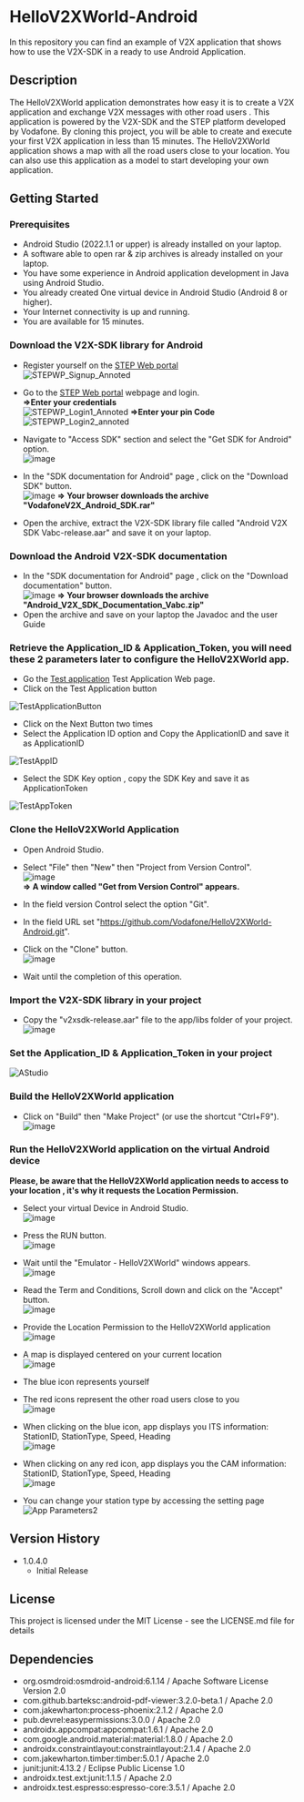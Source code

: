 # HelloV2XWorld-Android

In this repository you can find an example of V2X application that shows how to use the V2X-SDK in a ready to use Android Application.

## Description

The HelloV2XWorld application demonstrates how easy it is to create a V2X application and exchange V2X messages with other road users .
This application is powered by the V2X-SDK and the STEP platform developed by Vodafone.
By cloning this project, you will be able to create and execute your first V2X application in less than 15 minutes.
The HelloV2XWorld application shows a map with all the road users close to your location.
You can also use this application as a model to start developing your own application.

## Getting Started

### Prerequisites

* Android Studio (2022.1.1 or upper) is already installed on your laptop.
* A software able to open rar & zip archives is already installed on your laptop.
* You have some experience in Android application development in Java using Android Studio.
* You already created One virtual device in Android Studio (Android 8 or higher).
* Your Internet connectivity is up and running.
* You are available for 15 minutes.

### Download the V2X-SDK library for Android

* Register yourself on the [STEP Web portal](https://step.vodafone.com/)    
![STEPWP_Signup_Annoted](https://user-images.githubusercontent.com/124599387/219050113-50e5a149-1559-4776-af0f-30d3ad16c5ef.png)

* Go to the [STEP Web portal](https://step.vodafone.com/) webpage and login.  
**=>Enter your credentials**   
![STEPWP_Login1_Annoted](https://user-images.githubusercontent.com/124599387/219050444-cf48a53c-60e4-458a-a021-5841a789ccc6.png)
**=>Enter your pin Code**   
![STEPWP_Login2_annoted](https://user-images.githubusercontent.com/124599387/219347713-ae3ab91e-092d-4222-9241-91898eb10907.png)

* Navigate to "Access SDK" section and select the "Get SDK for Android" option.  
![image](readme-images/2.png)

* In the "SDK documentation for Android" page , click on the "Download SDK" button.  
![image](readme-images/4.png)
**=> Your browser downloads the archive "VodafoneV2X_Android_SDK.rar"**  
* Open the archive, extract the V2X-SDK library file called "Android V2X SDK Vabc-release.aar" and save it on your laptop. 

### Download the Android V2X-SDK documentation

* In the "SDK documentation for Android" page , click on the "Download documentation" button.  
![image](readme-images/4.png)
**=> Your browser downloads the archive "Android_V2X_SDK_Documentation_Vabc.zip"**    
* Open the archive and save on your laptop the Javadoc and the user Guide

### Retrieve the Application_ID & Application_Token, you will need these 2 parameters later to configure the HelloV2XWorld app.

* Go the [Test application](https://de-he.step.vodafone.com/applications) Test Application Web page.
* Click on the Test Application button
  
![TestApplicationButton](https://github.com/Vodafone/HelloV2XWorld-Android/assets/122537808/f0ca89ed-241c-472c-a4f4-3b5ab5d1b856)

* Click on the Next Button two times
* Select the Application ID option and Copy the ApplicationID and save it as ApplicationID
  
![TestAppID](https://github.com/Vodafone/HelloV2XWorld-Android/assets/122537808/2945bf3d-e6fe-4b33-8a58-845a612256f8)

* Select the SDK Key option , copy the SDK Key and save it as ApplicationToken
  
![TestAppToken](https://github.com/Vodafone/HelloV2XWorld-Android/assets/122537808/c4ac1a74-ca59-4faa-82c5-2eae6cd4f6f1)
  
  
### Clone the HelloV2XWorld Application

* Open Android Studio.
* Select "File" then "New" then "Project from Version Control".  
![image](https://user-images.githubusercontent.com/122537808/217485720-2b32bc59-68a3-4c27-892f-9c72a7f12dc2.png)  
**=> A window called "Get from Version Control" appears.**

* In the field version Control select the option "Git".
* In the field URL set "https://github.com/Vodafone/HelloV2XWorld-Android.git".
* Click on the "Clone" button.  
![image](https://user-images.githubusercontent.com/122537808/217486544-d0d76732-31df-41be-ba32-61d5987ac47e.png)

* Wait until the completion of this operation.

### Import the V2X-SDK library in your project

* Copy the "v2xsdk-release.aar" file to the app/libs folder of your project.  
![image](https://user-images.githubusercontent.com/122537808/217487130-914d2ef5-ea17-4cbd-8fbe-d4795c9401f1.png)

### Set the Application_ID & Application_Token in your project

![AStudio](https://github.com/Vodafone/HelloV2XWorld-Android/assets/122537808/bd9c3a7d-6f55-4ca8-89c1-0af995a31318)


### Build the HelloV2XWorld application

* Click on "Build" then "Make Project" (or use the shortcut "Ctrl+F9").  
![image](https://user-images.githubusercontent.com/122537808/217487296-9948d446-380f-41c3-9549-1029936050a8.png)


### Run the HelloV2XWorld application on the virtual Android device

**Please, be aware that the HelloV2XWorld application needs to access to your location , it's why it requests the Location Permission.**  

* Select your virtual Device in Android Studio.  
![image](https://user-images.githubusercontent.com/122537808/217487784-c74199e4-65a5-4a39-ab67-2b28fcfa8062.png)  
* Press the RUN button.  
![image](https://user-images.githubusercontent.com/122537808/217487940-1506341e-c14e-4896-8646-40fcd24cd8ca.png)

* Wait until the "Emulator - HelloV2XWorld"  windows appears.  
![image](https://user-images.githubusercontent.com/122537808/217492436-9fa36727-21c0-4394-b65a-fe974c3517f3.png)

* Read the Term and Conditions, Scroll down and click on the "Accept" button.  
![image](https://user-images.githubusercontent.com/122537808/217490204-3ef41aac-bb5d-44b3-8949-1dc00d234979.png)  
* Provide the Location Permission to the HelloV2XWorld application  
![image](https://user-images.githubusercontent.com/122537808/217511629-7be9c480-d669-4695-bc4e-d69b83c7d563.png)

* A map is displayed centered on your current location  
![image](https://user-images.githubusercontent.com/122537808/217490887-29a8f43e-abe4-4a7f-a179-c152ee8cdc9c.png)

* The blue icon represents yourself
* The red icons represent the other road users close to you   
![image](https://user-images.githubusercontent.com/122537808/217504782-04ae9d13-63b0-448b-8b66-72ececb24650.png)

* When clicking on the blue icon, app displays you ITS information: StationID, StationType, Speed, Heading  
![image](https://user-images.githubusercontent.com/122537808/217570016-ea6b3c81-3e69-498d-bb5b-e69bcdf4f783.png)

* When clicking on any red icon, app displays you the CAM information: StationID, StationType, Speed, Heading   
![image](https://user-images.githubusercontent.com/122537808/217569716-3a8175b0-5e30-4a42-9ade-4800a537dd68.png)

* You can change your station type by accessing the setting page
![App Parameters2](https://github.com/Vodafone/HelloV2XWorld-Android/assets/122537808/e991c6da-0e77-4736-972b-d6edf26594ec)
   


## Version History

* 1.0.4.0
    * Initial Release

## License

This project is licensed under the MIT License - see the LICENSE.md file for details

## Dependencies

* org.osmdroid:osmdroid-android:6.1.14 / Apache Software License Version 2.0
* com.github.barteksc:android-pdf-viewer:3.2.0-beta.1 / Apache 2.0
* com.jakewharton:process-phoenix:2.1.2	/ Apache 2.0
* pub.devrel:easypermissions:3.0.0 / Apache 2.0
* androidx.appcompat:appcompat:1.6.1 / Apache 2.0
* com.google.android.material:material:1.8.0 / Apache 2.0
* androidx.constraintlayout:constraintlayout:2.1.4	/ Apache 2.0
* com.jakewharton.timber:timber:5.0.1	/ Apache 2.0
* junit:junit:4.13.2	/ Eclipse Public License 1.0
* androidx.test.ext:junit:1.1.5	/ Apache 2.0
* androidx.test.espresso:espresso-core:3.5.1 / Apache 2.0

